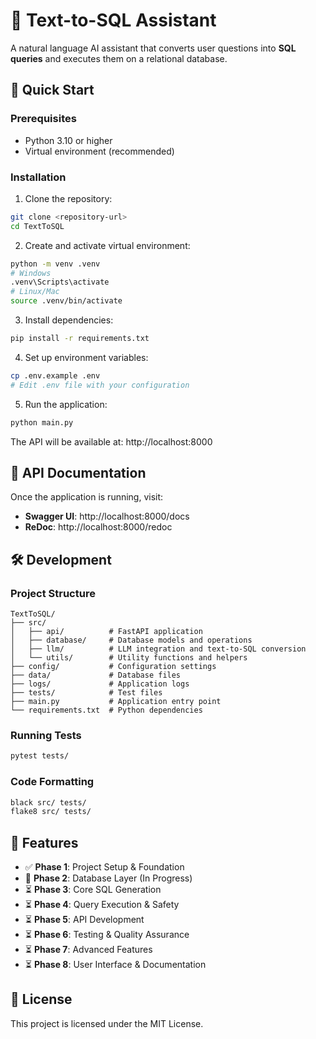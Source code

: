 # 🧠 Text-to-SQL Assistant

A natural language AI assistant that converts user questions into **SQL queries** and executes them on a relational database.

## 🚀 Quick Start

### Prerequisites
- Python 3.10 or higher
- Virtual environment (recommended)

### Installation

1. Clone the repository:
```bash
git clone <repository-url>
cd TextToSQL
```

2. Create and activate virtual environment:
```bash
python -m venv .venv
# Windows
.venv\Scripts\activate
# Linux/Mac
source .venv/bin/activate
```

3. Install dependencies:
```bash
pip install -r requirements.txt
```

4. Set up environment variables:
```bash
cp .env.example .env
# Edit .env file with your configuration
```

5. Run the application:
```bash
python main.py
```

The API will be available at: http://localhost:8000

## 📖 API Documentation

Once the application is running, visit:
- **Swagger UI**: http://localhost:8000/docs
- **ReDoc**: http://localhost:8000/redoc

## 🛠️ Development

### Project Structure
```
TextToSQL/
├── src/
│   ├── api/          # FastAPI application
│   ├── database/     # Database models and operations
│   ├── llm/          # LLM integration and text-to-SQL conversion
│   └── utils/        # Utility functions and helpers
├── config/           # Configuration settings
├── data/             # Database files
├── logs/             # Application logs
├── tests/            # Test files
├── main.py           # Application entry point
└── requirements.txt  # Python dependencies
```

### Running Tests
```bash
pytest tests/
```

### Code Formatting
```bash
black src/ tests/
flake8 src/ tests/
```

## 🎯 Features

- ✅ **Phase 1**: Project Setup & Foundation
- 🚧 **Phase 2**: Database Layer (In Progress)
- ⏳ **Phase 3**: Core SQL Generation
- ⏳ **Phase 4**: Query Execution & Safety
- ⏳ **Phase 5**: API Development
- ⏳ **Phase 6**: Testing & Quality Assurance
- ⏳ **Phase 7**: Advanced Features
- ⏳ **Phase 8**: User Interface & Documentation

## 📝 License

This project is licensed under the MIT License.
